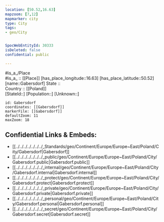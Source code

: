 ```yaml
---
location: [50.52,16.63] 
mapzoom: [7,12] 
mapmarker: city 
type: City
tags:
- geo/City


SpocWebEntityId: 30333
isDeleted: false
confidential: public

---
```

#is_a_/Place  
#is_a_ :: [[Place]] 
[has_place_longitude::16.63] 
[has_place_latitude::50.52] 
[name::Gabersdorf] 
State ::  
Country :: [[Poland]]  
[StateId::] 
[Population::] 
[Unknown::] 


```leaflet
id: Gabersdorf
coordinates: [[Gabersdorf]] 
markerFile: [[Gabersdorf]] 
defaultZoom: 11 
maxZoom: 18
```


## Confidential Links & Embeds: 
- [[../../../../../../../_Standards/geo/Continent/Europe/Europe~East/Poland/City/Gabersdorf|Gabersdorf]] 
- [[../../../../../../../_public/geo/Continent/Europe/Europe~East/Poland/City/Gabersdorf.public|Gabersdorf.public]] 
- [[../../../../../../../_internal/geo/Continent/Europe/Europe~East/Poland/City/Gabersdorf.internal|Gabersdorf.internal]] 
- [[../../../../../../../_protect/geo/Continent/Europe/Europe~East/Poland/City/Gabersdorf.protect|Gabersdorf.protect]] 
- [[../../../../../../../_private/geo/Continent/Europe/Europe~East/Poland/City/Gabersdorf.private|Gabersdorf.private]] 
- [[../../../../../../../_personal/geo/Continent/Europe/Europe~East/Poland/City/Gabersdorf.personal|Gabersdorf.personal]] 
- [[../../../../../../../_secret/geo/Continent/Europe/Europe~East/Poland/City/Gabersdorf.secret|Gabersdorf.secret]] 
